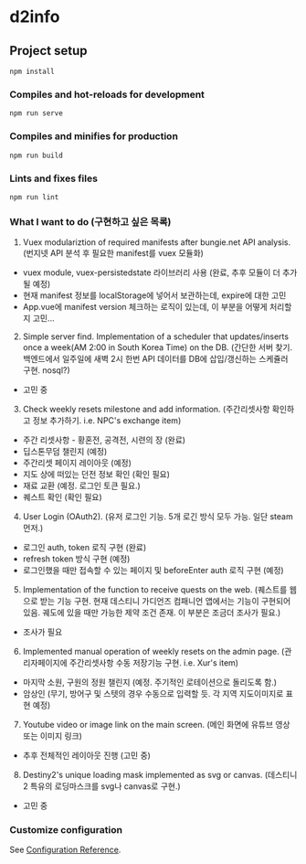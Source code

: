 # d2info

## Project setup
```
npm install
```

### Compiles and hot-reloads for development
```
npm run serve
```

### Compiles and minifies for production
```
npm run build
```

### Lints and fixes files
```
npm run lint
```

### What I want to do (구현하고 싶은 목록)

1) Vuex modulariztion of required manifests after bungie.net API analysis. (번지넷 API 분석 후 필요한 manifest를 vuex 모듈화)
  - vuex module, vuex-persistedstate 라이브러리 사용 (완료, 추후 모듈이 더 추가될 예정)
  - 현재 manifest 정보를 localStorage에 넣어서 보관하는데, expire에 대한 고민
  - App.vue에 manifest version 체크하는 로직이 있는데, 이 부분을 어떻게 처리할 지 고민...
  
2) Simple server find. Implementation of a scheduler that updates/inserts once a week(AM 2:00 in South Korea Time) on the DB. (간단한 서버 찾기. 백엔드에서 일주일에 새벽 2시 한번 API 데이터를 DB에 삽입/갱신하는 스케쥴러 구현. nosql?)
  - 고민 중
  
3) Check weekly resets milestone and add information. (주간리셋사항 확인하고 정보 추가하기. i.e. NPC's exchange item)
  - 주간 리셋사항 - 황혼전, 공격전, 시련의 장 (완료)
  - 딥스톤무덤 챌린지 (예정)
  - 주간리셋 페이지 레이아웃 (예정)
  - 지도 상에 떠있는 던전 정보 확인 (확인 필요)
  - 재료 교환 (예정. 로그인 토큰 필요.)
  - 퀘스트 확인 (확인 필요)
  
4) User Login (OAuth2). (유저 로그인 기능. 5개 로긴 방식 모두 가능. 일단 steam 먼저.)
  - 로그인 auth, token 로직 구현 (완료)
  - refresh token 방식 구현 (예정)
  - 로그인했을 때만 접속할 수 있는 페이지 및 beforeEnter auth 로직 구현 (예정)

5) Implementation of the function to receive quests on the web. (퀘스트를 웹으로 받는 기능 구현. 현재 데스티니 가디언즈 컴패니언 앱에서는 기능이 구현되어있음. 궤도에 있을 때만 가능한 제약 조건 존재. 이 부분은 조금더 조사가 필요.)
  - 조사가 필요

6) Implemented manual operation of weekly resets on the admin page. (관리자페이지에 주간리셋사항 수동 저장기능 구현. i.e. Xur's item)
  - 마지막 소원, 구원의 정원 챌린지 (예정. 주기적인 로테이션으로 돌리도록 함.)
  - 암상인 (무기, 방어구 및 스텟의 경우 수동으로 입력할 듯. 각 지역 지도이미지로 표현 예정)

7) Youtube video or image link on the main screen. (메인 화면에 유튜브 영상 또는 이미지 링크)
  - 추후 전체적인 레이아웃 진행 (고민 중)

8) Destiny2's unique loading mask implemented as svg or canvas. (데스티니2 특유의 로딩마스크를 svg나 canvas로 구현.)
  - 고민 중

### Customize configuration
See [Configuration Reference](https://cli.vuejs.org/config/).
